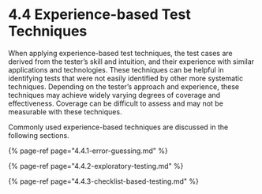 # 4.4 Experience-based Test Techniques

When applying experience-based test techniques, the test cases are derived from the tester’s skill and intuition, and their experience with similar applications and technologies. These techniques can be helpful in identifying tests that were not easily identified by other more systematic techniques. Depending on the tester’s approach and experience, these techniques may achieve widely varying degrees of coverage and effectiveness. Coverage can be difficult to assess and may not be measurable with these techniques. 

Commonly used experience-based techniques are discussed in the following sections.

{% page-ref page="4.4.1-error-guessing.md" %}

{% page-ref page="4.4.2-exploratory-testing.md" %}

{% page-ref page="4.4.3-checklist-based-testing.md" %}



